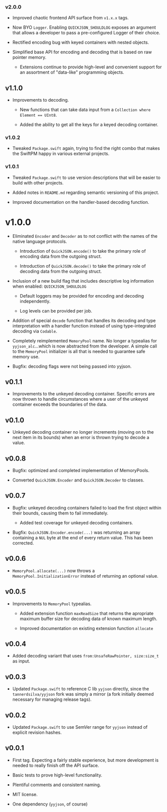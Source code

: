 ### v2.0.0

- Improved chaotic frontend API surface from `v1.x.x` tags.

- Now BYO `Logger`. Enabling `QUICKJSON_SHOULDLOG` exposes an argument that allows a developer to pass a pre-configured Logger of their choice.

- Rectified encoding bug with keyed containers with nested objects.

- Simplified base API for encoding and decoding that is based on raw pointer memory.

	- Extensions continue to provide high-level and convenient support for an assortment of "data-like" programming objects.

## v1.1.0

- Improvements to decoding.

	- New functions that can take data input from a `Collection where Element == UInt8`.

	- Added the ability to get all the keys for a keyed decoding container.

### v1.0.2

- Tweaked `Package.swift` again, trying to find the right combo that makes the SwiftPM happy in various external projects.

### v1.0.1

- Tweaked `Package.swift` to use version descriptions that will be easier to build with other projects.

- Added notes in `README.md` regarding semantic versioning of this project.

- Improved documentation on the handler-based decoding function.

# v1.0.0

- Eliminated `Encoder` and `Decoder` as to not conflict with the names of the native language protocols.

	- Introduction of `QuickJSON.encode()` to take the primary role of encoding data from the outgoing struct.

	- Introduction of `QuickJSON.decode()` to take the primary role of decoding data from the outgoing struct.

- Inclusion of a new build flag that includes descriptive log information when enabled: `QUICKJSON_SHOULDLOG`
	
	- Default loggers may be provided for encoding and decoding independently.

	- Log levels can be provided per job.

- Addition of special `decode` function that handles its decoding and type interpretation with a handler function instead of using type-integrated decoding via `Codable`.

- Completely reimplemented `MemoryPool` name. No longer a typealias for `yyjson_alc`...which is now abstracted from the developer. A simple call to the `MemoryPool` initializer is all that is needed to guarantee safe memory use.

- Bugfix: decoding flags were not being passed into yyjson.

## v0.1.1

- Improvements to the unkeyed decoding container. Specific errors are now thrown to handle circumstances where a user of the unkeyed container exceeds the boundaries of the data.

## v0.1.0

- Unkeyed decoding container no longer increments (moving on to the next item in its bounds) when an error is thrown trying to decode a value.

## v0.0.8

- Bugfix: optimized and completed implementation of MemoryPools.

- Converted `QuickJSON.Encoder` and `QuickJSON.Decoder` to classes.

## v0.0.7

- Bugfix: unkeyed decoding containers failed to load the first object within their bounds, causing them to fail immediately.

	- Added test coverage for unkeyed decoding containers.
	
- Bugfix: `QuickJSON.Encoder.encode(...)` was returning an array containing a `NUL` byte at the end of every return value. This has been corrected.

## v0.0.6

- `MemoryPool.allocate(...)` now throws a `MemoryPool.InitializationError` instead of returning an optional value.

## v0.0.5

- Improvements to `MemoryPool` typealias.

	- Added extension function `maxReadSize` that returns the apropriate maximum buffer size for decoding data of known maximum length.

	- Improved documentation on existing extension function `allocate`

## v0.0.4

- Added decoding variant that uses `from:UnsafeRawPointer, size:size_t` as input.

## v0.0.3

- Updated `Package.swift` to reference C lib `yyjson` directly, since the `tannerdsilva/yyjson` fork was simply a mirror (a fork initially deemed necessary for managing release tags).

## v0.0.2

- Updated `Package.swift` to use SemVer range for `yyjson` instead of explicit revision hashes.

## v0.0.1

- First tag. Expecting a fairly stable experience, but more development is needed to really finish off the API surface.

- Basic tests to prove high-level functionality.

- Plentiful comments and consistent naming.

- MIT license.

- One dependency (`yyjson`, of course)